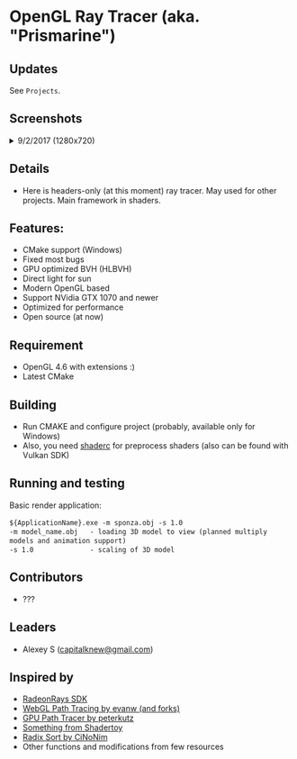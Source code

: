 # OpenGL Ray Tracer (aka. "Prismarine")

## Updates

See `Projects`. 

## Screenshots

<details>
<summary>9/2/2017 (1280x720)</summary>

City rendered real-time with 5 fps. 

Chess with 18 fps. 

Microphone with 22 fps. 

Helment with 25 fps. 

<img src="Screenshots/dm0.jpg" width="640"/>
<img src="Screenshots/dm1.jpg" width="640"/>
<img src="Screenshots/dm2.jpg" width="640"/>
<img src="Screenshots/dm3.jpg" width="640"/>
<img src="Screenshots/dm4.jpg" width="640"/>
<img src="Screenshots/dm5.jpg" width="640"/>
<img src="Screenshots/dm6.jpg" width="640"/>

</details>

## Details

- Here is headers-only (at this moment) ray tracer. May used for other projects. Main framework in shaders.

## Features: 

- CMake support (Windows)
- Fixed most bugs
- GPU optimized BVH (HLBVH)
- Direct light for sun
- Modern OpenGL based
- Support NVidia GTX 1070 and newer
- Optimized for performance
- Open source (at now)

## Requirement

- OpenGL 4.6 with extensions :)
- Latest CMake

## Building 

- Run CMAKE and configure project (probably, available only for Windows)
- Also, you need [shaderc](https://github.com/google/shaderc) for preprocess shaders (also can be found with Vulkan SDK)

## Running and testing

Basic render application: 

```
${ApplicationName}.exe -m sponza.obj -s 1.0
-m model_name.obj   - loading 3D model to view (planned multiply models and animation support)
-s 1.0              - scaling of 3D model
```

## Contributors

- ???

## Leaders

- Alexey S (capitalknew@gmail.com)

## Inspired by

- [RadeonRays SDK](https://github.com/GPUOpen-LibrariesAndSDKs/RadeonRays_SDK)
- [WebGL Path Tracing by evanw (and forks)](https://github.com/evanw/webgl-path-tracing)
- [GPU Path Tracer by peterkutz](https://github.com/peterkutz/GPUPathTracer)
- [Something from Shadertoy](https://www.shadertoy.com/)
- [Radix Sort by CiNoNim](https://github.com/cNoNim/radix-sort)
- Other functions and modifications from few resources
